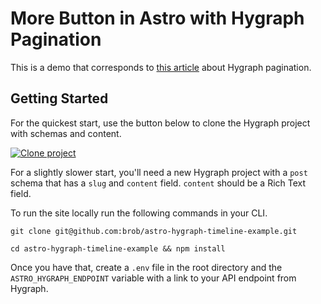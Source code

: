 # More Button in Astro with Hygraph Pagination

This is a demo that corresponds to [this article]() about Hygraph pagination. 

## Getting Started 

For the quickest start, use the button below to clone the Hygraph project with schemas and content. 

[![Clone project](https://hygraph.com/button)](https://app.graphcms.com/clone/a1cd264ab6d3448d9b4d1e2cc2162620?name=Blog)


For a slightly slower start, you'll need a new Hygraph project with a `post` schema that has a `slug` and `content` field. `content` should be a Rich Text field.

To run the site locally run the following commands in your CLI.

```
git clone git@github.com:brob/astro-hygraph-timeline-example.git

cd astro-hygraph-timeline-example && npm install
```

Once you have that, create a `.env` file in the root directory and the `ASTRO_HYGRAPH_ENDPOINT` variable with a link to your API endpoint from Hygraph.

